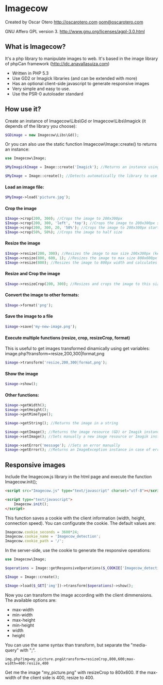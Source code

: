 Imagecow
========

Created by Oscar Otero <http://oscarotero.com> <oom@oscarotero.com>

GNU Affero GPL version 3. http://www.gnu.org/licenses/agpl-3.0.html

What is Imagecow?
-----------------

It's a php library to manipulate images to web. It's based in the image library of phpCan framework (http://idc.anavallasuiza.com)

* Written in PHP 5.3
* Use GD2 or Imagick libraries (and can be extended with more)
* Has an optional client-side javascript to generate responsive images
* Very simple and easy to use.
* Use the PSR-0 autoloader standard


How use it?
-----------

Create an instance of Imagecow\Libs\Gd or Imagecow\Libs\Imagick (it depends of the library you choose):

```php
$GDimage = new Imagecow\Libs\Gd();
```

Or you can also use the static function Imagecow\Image::create() to returns an instance:

```php
use Imagecow\Image;

$MyImagickImage = Image::create('Imagick'); //Returns an instance using the Imagick library

$MyImage = Image::create(); //Detects automatically the library to use (in order of preference: Imagick, GD2)
```

#### Load an image file:

```php
$MyImage->load('picture.jpg');
```

#### Crop the image

```php
$Image->crop(200, 300); //Crops the image to 200x300px
$Image->crop(200, 300, 'left', 'top'); //Crops the image to 200x300px starting from left-top
$Image->crop(200, 300, 20, '50%'); //Crops the image to 200x300px starting from 20px (x) / 50% (y)
$Image->crop(50%, 50%); //Crops the image to half size
```

#### Resize the image

```php
$Image->resize(200, 300); //Resizes the image to max size 200x300px (keeps the aspect ratio. If the image is lower, don't resize it)
$Image->resize(800, 600, 1); //Resizes the image to max size 800x600px (keeps the aspect ratio. If the image is lower enlarge it)
$Image->resize(800); //Resizes the image to 800px width and calculates the height maintaining the proportion.
```

#### Resize and Crop the image

```php
$Image->resizeCrop(200, 300); //Resizes and crops the image to this size.
```

#### Convert the image to other formats:

```php
$Image->format('png');
```

#### Save the image to a file

```php
$image->save('my-new-image.png');
```

#### Execute multiple functions (resize, crop, resizeCrop, format)

This is useful to get images transformed dinamically using get variables: image.php?transform=resize,200,300|format,png

```php
$image->transform('resize,200,300|format,png');
```

#### Show the image

```php
$image->show();
```

#### Other functions:

```php
$image->getWidth();
$image->getHeight();
$image->getMimeType();

$image->getString(); //Returns the image in a string

$image->getImage(); //Returns the image resource (GD) or Imagik instance
$image->setImage(); //Sets manually a new image resource or Imagik instance

$image->setError('message'); //Sets an error manually
$image->getError(); //Returns an ImageException instance in case of error
```


Responsive images
-----------------

Include the Imagecow.js library in the html page and execute the function Imagecow.init();

```html
<script src="Imagecow.js" type="text/javascript" charset="utf-8"></script>

<script type="text/javascript">
	Imagecow.init();
</script>
```

This function saves a cookie with the client information (width, height, connection speed).
You can configurate the cookie. The default values are:

```javascript
Imagecow.cookie_seconds = 3600*24;
Imagecow.cookie_name = 'Imagecow_detection';
Imagecow.cookie_path = '/';
```

In the server-side, use the cookie to generate the responsive operations:

```php
use Imagecow\Image;

$operations = Image::getResponsiveOperations($_COOKIE['Imagecow_detection'], $_GET['transform']);

$Image = Image::create();

$Image->load($_GET['img'])->transform($operations)->show();
```

Now you can transform the image according with the client dimmensions. The available options are:

* max-width
* min-width
* max-height
* min-height
* width
* height

You can use the same syntax than transform, but separate the "media-query" with ";".

```
img.php?img=my_picture.png&transform=resizeCrop,800,600;max-width=400:resize,400
```

Get me the image "my_picture.png" with resizeCrop to 800x600. If the max-width of the client side is 400, resize to 400.